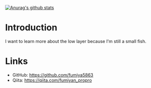 [![Anurag's github stats](https://github-readme-stats.vercel.app/api?username=fumiya5863&show_icons=true&theme=dark)](https://github.com/anuraghazra/github-readme-stats)

# Introduction
I want to learn more about the low layer because I'm still a small fish.

# Links

* GitHub: https://github.com/fumiya5863
* Qiita: https://qiita.com/fumiyan_propro

<!--
**fumiya5863/fumiya5863** is a ✨ _special_ ✨ repository because its `README.md` (this file) appears on your GitHub profile.

Here are some ideas to get you started:

- 🔭 I’m currently working on ...
- 🌱 I’m currently learning ...
- 👯 I’m looking to collaborate on ...
- 🤔 I’m looking for help with ...
- 💬 Ask me about ...
- 📫 How to reach me: ...
- 😄 Pronouns: ...
- ⚡ Fun fact: ...
-->
